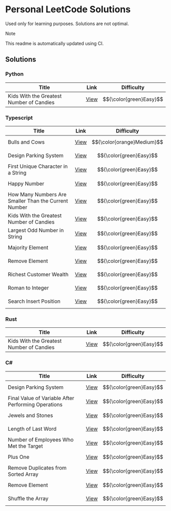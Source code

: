 # Personal LeetCode Solutions

Used only for learning purposes. Solutions are not optimal.

> [!NOTE]  
> This readme is automatically updated using CI.

## Solutions

### Python

| Title | Link | Difficulty |
| ----- | ---- | ---------- |
| Kids With the Greatest Number of Candies | [View](https://leetcode.com/problems/kids-with-the-greatest-number-of-candies) | $${\color{green}Easy}$$ |

### Typescript

| Title | Link | Difficulty |
| ----- | ---- | ---------- |
| Bulls and Cows | [View](https://leetcode.com/problems/bulls-and-cows) | $${\color{orange}Medium}$$ |
| Design Parking System | [View](https://leetcode.com/problems/design-parking-system) | $${\color{green}Easy}$$ |
| First Unique Character in a String | [View](https://leetcode.com/problems/first-unique-character-in-a-string) | $${\color{green}Easy}$$ |
| Happy Number | [View](https://leetcode.com/problems/happy-number) | $${\color{green}Easy}$$ |
| How Many Numbers Are Smaller Than the Current Number | [View](https://leetcode.com/problems/how-many-numbers-are-smaller-than-the-current-number) | $${\color{green}Easy}$$ |
| Kids With the Greatest Number of Candies | [View](https://leetcode.com/problems/kids-with-the-greatest-number-of-candies) | $${\color{green}Easy}$$ |
| Largest Odd Number in String | [View](https://leetcode.com/problems/largest-odd-number-in-string) | $${\color{green}Easy}$$ |
| Majority Element | [View](https://leetcode.com/problems/majority-element) | $${\color{green}Easy}$$ |
| Remove Element | [View](https://leetcode.com/problems/remove-element) | $${\color{green}Easy}$$ |
| Richest Customer Wealth | [View](https://leetcode.com/problems/richest-customer-wealth) | $${\color{green}Easy}$$ |
| Roman to Integer | [View](https://leetcode.com/problems/roman-to-integer) | $${\color{green}Easy}$$ |
| Search Insert Position | [View](https://leetcode.com/problems/search-insert-position) | $${\color{green}Easy}$$ |

### Rust

| Title | Link | Difficulty |
| ----- | ---- | ---------- |
| Kids With the Greatest Number of Candies | [View](https://leetcode.com/problems/kids-with-the-greatest-number-of-candies) | $${\color{green}Easy}$$ |

### C#

| Title | Link | Difficulty |
| ----- | ---- | ---------- |
| Design Parking System | [View](https://leetcode.com/problems/design-parking-system) | $${\color{green}Easy}$$ |
| Final Value of Variable After Performing Operations | [View](https://leetcode.com/problems/final-value-of-variable-after-performing-operations) | $${\color{green}Easy}$$ |
| Jewels and Stones | [View](https://leetcode.com/problems/jewels-and-stones) | $${\color{green}Easy}$$ |
| Length of Last Word | [View](https://leetcode.com/problems/length-of-last-word) | $${\color{green}Easy}$$ |
| Number of Employees Who Met the Target | [View](https://leetcode.com/problems/number-of-employees-who-met-the-target) | $${\color{green}Easy}$$ |
| Plus One | [View](https://leetcode.com/problems/plus-one) | $${\color{green}Easy}$$ |
| Remove Duplicates from Sorted Array | [View](https://leetcode.com/problems/remove-duplicates-from-sorted-array) | $${\color{green}Easy}$$ |
| Remove Element | [View](https://leetcode.com/problems/remove-element) | $${\color{green}Easy}$$ |
| Shuffle the Array | [View](https://leetcode.com/problems/shuffle-the-array) | $${\color{green}Easy}$$ |

